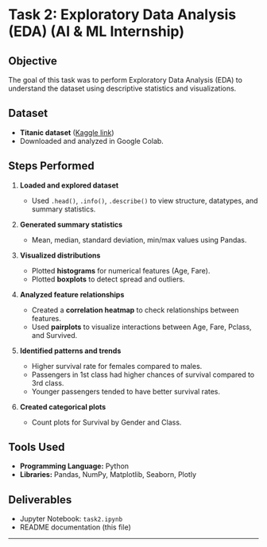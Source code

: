 # Task 2: Exploratory Data Analysis (EDA) (AI & ML Internship)

## Objective
The goal of this task was to perform Exploratory Data Analysis (EDA) to understand the dataset using descriptive statistics and visualizations.

## Dataset
- **Titanic dataset** ([Kaggle link](https://www.kaggle.com/datasets/yasserh/titanic-dataset))
- Downloaded and analyzed in Google Colab.

## Steps Performed
1. **Loaded and explored dataset**
   - Used `.head()`, `.info()`, `.describe()` to view structure, datatypes, and summary statistics.

2. **Generated summary statistics**
   - Mean, median, standard deviation, min/max values using Pandas.

3. **Visualized distributions**
   - Plotted **histograms** for numerical features (Age, Fare).
   - Plotted **boxplots** to detect spread and outliers.

4. **Analyzed feature relationships**
   - Created a **correlation heatmap** to check relationships between features.
   - Used **pairplots** to visualize interactions between Age, Fare, Pclass, and Survived.

5. **Identified patterns and trends**
   - Higher survival rate for females compared to males.
   - Passengers in 1st class had higher chances of survival compared to 3rd class.
   - Younger passengers tended to have better survival rates.

6. **Created categorical plots**
   - Count plots for Survival by Gender and Class.

## Tools Used
- **Programming Language:** Python
- **Libraries:** Pandas, NumPy, Matplotlib, Seaborn, Plotly

## Deliverables
- Jupyter Notebook: `task2.ipynb`
- README documentation (this file)



---


